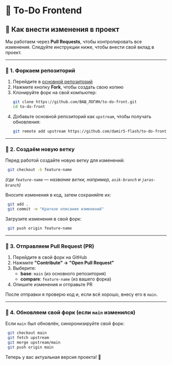 # 📌 To-Do Frontend

## 🚀 Как внести изменения в проект

Мы работаем через **Pull Requests**, чтобы контролировать все изменения. Следуйте инструкции ниже, чтобы внести свой вклад в проект.

---

### 🔹 1. Форкаем репозиторий

1. Перейдите в [основной репозиторий](https://github.com/damir5-flash/to-do-front)
2. Нажмите кнопку **Fork**, чтобы создать свою копию
3. Клонируйте форк на свой компьютер:
   ```bash
   git clone https://github.com/ВАШ_ЛОГИН/to-do-front.git
   cd to-do-front
   ```
4. Добавьте основной репозиторий как `upstream`, чтобы получать обновления:
   ```bash
   git remote add upstream https://github.com/damir5-flash/to-do-front.git
   ```

---

### 🔹 2. Создаём новую ветку

Перед работой создайте новую ветку для изменений:
```bash
 git checkout -b feature-name
```
_(где `feature-name` — название ветки, например, `asik-branch` и `jaras-branch`)_

Вносите изменения в код, затем сохраняйте их:
```bash
 git add .
 git commit -m "Краткое описание изменений"
```

Загрузите изменения в свой форк:
```bash
 git push origin feature-name
```

---

### 🔹 3. Отправляем Pull Request (PR)

1. Перейдите в свой форк на GitHub
2. Нажмите **"Contribute" → "Open Pull Request"**
3. Выберите:
   - **base**: `main` (из основного репозитория)
   - **compare**: `feature-name` (из вашего форка)
4. Опишите изменения и отправьте PR

После отправки я проверю код и, если всё хорошо, внесу его в `main`.

---

### 🔹 4. Обновляем свой форк (если `main` изменился)

Если `main` был обновлён, синхронизируйте свой форк:
```bash
 git checkout main
 git fetch upstream
 git merge upstream/main
 git push origin main
```
Теперь у вас актуальная версия проекта! 🚀
